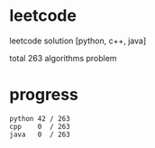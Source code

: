 # leetcode
leetcode solution [python, c++, java]

total 263 algorithms problem
# progress	
	python 42 / 263
	cpp    0  / 263
	java   0  / 263
